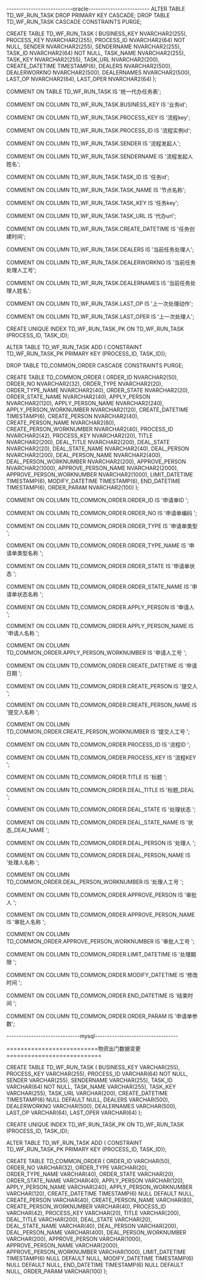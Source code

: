 ---------------------------oracle-------------------------
ALTER TABLE TD_WF_RUN_TASK
 DROP PRIMARY KEY CASCADE;
DROP TABLE TD_WF_RUN_TASK CASCADE CONSTRAINTS PURGE;

CREATE TABLE TD_WF_RUN_TASK
(
  BUSINESS_KEY     NVARCHAR2(255),
  PROCESS_KEY      NVARCHAR2(255),
  PROCESS_ID       NVARCHAR2(64)                NOT NULL,
  SENDER           NVARCHAR2(255),
  SENDERNAME       NVARCHAR2(255),
  TASK_ID          NVARCHAR2(64)                NOT NULL,
  TASK_NAME        NVARCHAR2(255),
  TASK_KEY         NVARCHAR2(255),
  TASK_URL         NVARCHAR2(200),
  CREATE_DATETIME  TIMESTAMP(6),
  DEALERS          NVARCHAR2(500),
  DEALERWORKNO     NVARCHAR2(500),
  DEALERNAMES      NVARCHAR2(500),
  LAST_OP          NVARCHAR2(64),
  LAST_OPER        NVARCHAR2(64)
);

COMMENT ON TABLE TD_WF_RUN_TASK IS '统一代办任务表';

COMMENT ON COLUMN TD_WF_RUN_TASK.BUSINESS_KEY IS '业务id';

COMMENT ON COLUMN TD_WF_RUN_TASK.PROCESS_KEY IS '流程key';

COMMENT ON COLUMN TD_WF_RUN_TASK.PROCESS_ID IS '流程实例id';

COMMENT ON COLUMN TD_WF_RUN_TASK.SENDER IS '流程发起人';

COMMENT ON COLUMN TD_WF_RUN_TASK.SENDERNAME IS '流程发起人姓名';

COMMENT ON COLUMN TD_WF_RUN_TASK.TASK_ID IS '任务id';

COMMENT ON COLUMN TD_WF_RUN_TASK.TASK_NAME IS '节点名称';

COMMENT ON COLUMN TD_WF_RUN_TASK.TASK_KEY IS '任务key';

COMMENT ON COLUMN TD_WF_RUN_TASK.TASK_URL IS '代办url';

COMMENT ON COLUMN TD_WF_RUN_TASK.CREATE_DATETIME IS '任务创建时间';

COMMENT ON COLUMN TD_WF_RUN_TASK.DEALERS IS '当前任务处理人';

COMMENT ON COLUMN TD_WF_RUN_TASK.DEALERWORKNO IS '当前任务处理人工号';

COMMENT ON COLUMN TD_WF_RUN_TASK.DEALERNAMES IS '当前任务处理人姓名';

COMMENT ON COLUMN TD_WF_RUN_TASK.LAST_OP IS '上一次处理动作';

COMMENT ON COLUMN TD_WF_RUN_TASK.LAST_OPER IS '上一次处理人';


CREATE UNIQUE INDEX TD_WF_RUN_TASK_PK ON TD_WF_RUN_TASK
(PROCESS_ID, TASK_ID);


ALTER TABLE TD_WF_RUN_TASK ADD (
  CONSTRAINT TD_WF_RUN_TASK_PK
 PRIMARY KEY
 (PROCESS_ID, TASK_ID));



DROP TABLE TD_COMMON_ORDER CASCADE CONSTRAINTS PURGE;

CREATE TABLE TD_COMMON_ORDER
(
 ORDER_ID                  NVARCHAR2(50),
  ORDER_NO                  NVARCHAR2(32),
  ORDER_TYPE                NVARCHAR2(20),
  ORDER_TYPE_NAME           NVARCHAR2(40),
  ORDER_STATE               NVARCHAR2(20),
  ORDER_STATE_NAME          NVARCHAR2(40),
  APPLY_PERSON              NVARCHAR2(120),
  APPLY_PERSON_NAME         NVARCHAR2(240),
  APPLY_PERSON_WORKNUMBER   NVARCHAR2(120),
  CREATE_DATETIME           TIMESTAMP(6),
  CREATE_PERSON             NVARCHAR2(40),
  CREATE_PERSON_NAME        NVARCHAR2(80),
  CREATE_PERSON_WORKNUMBER  NVARCHAR2(40),
  PROCESS_ID                NVARCHAR2(42),
  PROCESS_KEY               NVARCHAR2(20),
  TITLE                     NVARCHAR2(200),
  DEAL_TITLE                NVARCHAR2(200),
  DEAL_STATE                NVARCHAR2(20),
  DEAL_STATE_NAME           NVARCHAR2(40),
  DEAL_PERSON               NVARCHAR2(200),
  DEAL_PERSON_NAME          NVARCHAR2(400),
  DEAL_PERSON_WORKNUMBER    NVARCHAR2(200),
  APPROVE_PERSON            NVARCHAR2(1000),
  APPROVE_PERSON_NAME       NVARCHAR2(2000),
  APPROVE_PERSON_WORKNUMBER NVARCHAR2(1000),
  LIMIT_DATETIME            TIMESTAMP(6),
  MODIFY_DATETIME           TIMESTAMP(6),
  END_DATETIME              TIMESTAMP(6),
  ORDER_PARAM               NVARCHAR2(100)
);

COMMENT ON COLUMN TD_COMMON_ORDER.ORDER_ID IS '申请单ID
';

COMMENT ON COLUMN TD_COMMON_ORDER.ORDER_NO IS '申请单编码
';

COMMENT ON COLUMN TD_COMMON_ORDER.ORDER_TYPE IS '申请单类型
';

COMMENT ON COLUMN TD_COMMON_ORDER.ORDER_TYPE_NAME IS '申请单类型名称
';

COMMENT ON COLUMN TD_COMMON_ORDER.ORDER_STATE IS '申请单状态
';

COMMENT ON COLUMN TD_COMMON_ORDER.ORDER_STATE_NAME IS '申请单状态名称
';

COMMENT ON COLUMN TD_COMMON_ORDER.APPLY_PERSON IS '申请人
';

COMMENT ON COLUMN TD_COMMON_ORDER.APPLY_PERSON_NAME IS '申请人名称
';

COMMENT ON COLUMN TD_COMMON_ORDER.APPLY_PERSON_WORKNUMBER IS '申请人工号
';

COMMENT ON COLUMN TD_COMMON_ORDER.CREATE_DATETIME IS '申请日期
';

COMMENT ON COLUMN TD_COMMON_ORDER.CREATE_PERSON IS '提交人
';

COMMENT ON COLUMN TD_COMMON_ORDER.CREATE_PERSON_NAME IS '提交人名称
';

COMMENT ON COLUMN TD_COMMON_ORDER.CREATE_PERSON_WORKNUMBER IS '提交人工号
';

COMMENT ON COLUMN TD_COMMON_ORDER.PROCESS_ID IS '流程ID
';

COMMENT ON COLUMN TD_COMMON_ORDER.PROCESS_KEY IS '流程KEY
';

COMMENT ON COLUMN TD_COMMON_ORDER.TITLE IS '标题
';

COMMENT ON COLUMN TD_COMMON_ORDER.DEAL_TITLE IS '标题_DEAL
';

COMMENT ON COLUMN TD_COMMON_ORDER.DEAL_STATE IS '处理状态
';

COMMENT ON COLUMN TD_COMMON_ORDER.DEAL_STATE_NAME IS '状态_DEAl_NAME
';

COMMENT ON COLUMN TD_COMMON_ORDER.DEAL_PERSON IS '处理人
';

COMMENT ON COLUMN TD_COMMON_ORDER.DEAL_PERSON_NAME IS '处理人名称
';

COMMENT ON COLUMN TD_COMMON_ORDER.DEAL_PERSON_WORKNUMBER IS '处理人工号
';

COMMENT ON COLUMN TD_COMMON_ORDER.APPROVE_PERSON IS '审批人
';

COMMENT ON COLUMN TD_COMMON_ORDER.APPROVE_PERSON_NAME IS '审批人名称
';

COMMENT ON COLUMN TD_COMMON_ORDER.APPROVE_PERSON_WORKNUMBER IS '审批人工号
';

COMMENT ON COLUMN TD_COMMON_ORDER.LIMIT_DATETIME IS '处理期限
';

COMMENT ON COLUMN TD_COMMON_ORDER.MODIFY_DATETIME IS '修改时间
';

COMMENT ON COLUMN TD_COMMON_ORDER.END_DATETIME IS '结束时间
';

COMMENT ON COLUMN TD_COMMON_ORDER.ORDER_PARAM IS '申请单参数';



------------------------------mysql----------------------------------

==========================物资出门数据变更===========================


CREATE TABLE TD_WF_RUN_TASK
(
  BUSINESS_KEY     VARCHAR(255),
  PROCESS_KEY      VARCHAR(255),
  PROCESS_ID       VARCHAR(64)                NOT NULL,
  SENDER           VARCHAR(255),
  SENDERNAME       VARCHAR(255),
  TASK_ID          VARCHAR(64)                NOT NULL,
  TASK_NAME        VARCHAR(255),
  TASK_KEY         VARCHAR(255),
  TASK_URL         VARCHAR(200),
  CREATE_DATETIME  TIMESTAMP(6)  NULL DEFAULT NULL,
  DEALERS          VARCHAR(500),
  DEALERWORKNO     VARCHAR(500),
  DEALERNAMES      VARCHAR(500),
  LAST_OP          VARCHAR(64),
  LAST_OPER        VARCHAR(64)
);


CREATE UNIQUE INDEX TD_WF_RUN_TASK_PK ON TD_WF_RUN_TASK
(PROCESS_ID, TASK_ID);


ALTER TABLE TD_WF_RUN_TASK ADD (
  CONSTRAINT TD_WF_RUN_TASK_PK
 PRIMARY KEY
 (PROCESS_ID, TASK_ID));


CREATE TABLE TD_COMMON_ORDER
(
 ORDER_ID                  VARCHAR(50),
  ORDER_NO                  VARCHAR(32),
  ORDER_TYPE                VARCHAR(20),
  ORDER_TYPE_NAME           VARCHAR(40),
  ORDER_STATE               VARCHAR(20),
  ORDER_STATE_NAME          VARCHAR(40),
  APPLY_PERSON              VARCHAR(120),
  APPLY_PERSON_NAME         VARCHAR(240),
  APPLY_PERSON_WORKNUMBER   VARCHAR(120),
  CREATE_DATETIME           TIMESTAMP(6)  NULL DEFAULT NULL,
  CREATE_PERSON             VARCHAR(40),
  CREATE_PERSON_NAME        VARCHAR(80),
  CREATE_PERSON_WORKNUMBER  VARCHAR(40),
  PROCESS_ID                VARCHAR(42),
  PROCESS_KEY               VARCHAR(20),
  TITLE                     VARCHAR(200),
  DEAL_TITLE                VARCHAR(200),
  DEAL_STATE                VARCHAR(20),
  DEAL_STATE_NAME           VARCHAR(40),
  DEAL_PERSON               VARCHAR(200),
  DEAL_PERSON_NAME          VARCHAR(400),
  DEAL_PERSON_WORKNUMBER    VARCHAR(200),
  APPROVE_PERSON            VARCHAR(1000),
  APPROVE_PERSON_NAME       VARCHAR(2000),
  APPROVE_PERSON_WORKNUMBER VARCHAR(1000),
  LIMIT_DATETIME            TIMESTAMP(6) NULL DEFAULT NULL,
  MODIFY_DATETIME           TIMESTAMP(6) NULL DEFAULT NULL,
  END_DATETIME              TIMESTAMP(6) NULL DEFAULT NULL,
  ORDER_PARAM               VARCHAR(100)
);